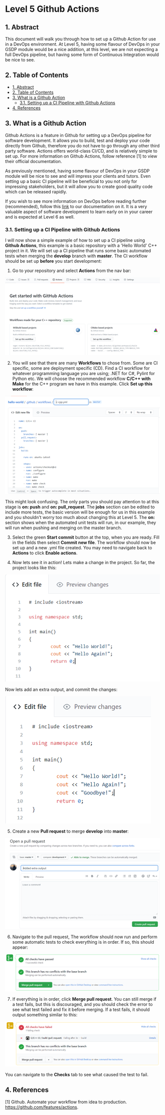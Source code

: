 # Level 5 Github Actions <!-- omit in toc -->

## 1. Abstract

This document will walk you through how to set up a Github Action for use in a DevOps environment.
At Level 5, having some flavour of DevOps in your GSDP module would be a nice addition, at this level, we are not expecting a full DevOps pipeline, but having some form of Continuous Integration would be nice to see.

## 2. Table of Contents

- [1. Abstract](#1-abstract)
- [2. Table of Contents](#2-table-of-contents)
- [3. What is a Github Action](#3-what-is-a-github-action)
  - [3.1. Setting up a CI Pipeline with Github Actions](#31-setting-up-a-ci-pipeline-with-github-actions)
- [4. References](#4-references)

## 3. What is a Github Action

Github Actions is a feature in Github for setting up a DevOps pipeline for software development. It allows you to build, test and deploy your code directly from Github, therefore you do not have to go through any other third party software.
Actions offers world-class CI/CD, and is relatively simple to set up. For more information on Github Actions, follow reference [1] to view their official documentation.

As previously mentioned, having some flavour of DevOps in your GSDP module will be nice to see and will impress your clients and tutors. Even setting up a basic CI pipeline will be beneficial to you not only for impressing stakeholders, but it will allow you to create good quality code which can be released rapidly.

If you wish to see more information on DevOps before reading further (recommended), follow this [link](../../../deployment-delivery/level-5/level-5-delivery-guidelines.md) to our documentation on it. It is a very valuable aspect of software development to learn early on in your career and is expected at Level 6 as well.

### 3.1. Setting up a CI Pipeline with Github Actions

I will now show a simple example of how to set up a CI pipeline using **Github Actions**, this example is a basic repository with a 'Hello World' C++ project in it. We will set up a CI pipeline that runs some basic automated tests when merging the **develop** branch with **master**. The CI workflow should be set up **before** you start development:

1. Go to your repository and select **Actions** from the nav bar:

![Navigate to Actions](../images/Actions-1.PNG)

2. You will see that there are many **Workflows** to chose from. Some are CI specific, some are deployment specific (CD). Find a CI workflow for whatever programming language you are using; .NET for C#, Pylint for Python etc. We will choose the recommended workflow **C/C++ with Make** for the C++ program we have in this example. Click **Set up this workflow**:

![Choose a workflow](../images/Actions-2.PNG)

This might look confusing. The only parts you should pay attention to at this stage is **on: push** and **on: pull_request**. The **jobs** section can be edited to include more tests, the basic version will be enough for us in this example and you shouldn't worry too much about changing this at Level 5. The **on:** section shows when the automated unit tests will run, in our example, they will run when pushing and merging on the master branch.

3. Select the green **Start commit** button at the top, when you are ready. Fill in the fields then select **Commit new file**. The workflow should now be set up and a new .yml file created. You may need to navigate back to **Actions** to click **Enable actions**.

4. Now lets see it in action! Lets make a change in the project. So far, the project looks like this:

![Project before change](../images/Actions-3.PNG)

Now lets add an extra output, and commit the changes:

![Project after change](../images/Actions-4.PNG)

5. Create a new **Pull request** to merge **develop** into **master**:

![Create pull request](../images/Actions-5.PNG)

6. Navigate to the pull request, The workflow should now run and perform some automatic tests to check everything is in order. If so, this should appear:

![Workflow checks passed](../images/Actions-6.PNG)

7. If everything is in order, click **Merge pull request**. You can still merge if a test fails, but this is discouraged, and you should check the error to see what test failed and fix it before merging. If a test fails, it should output something similar to this:

![Workflow checks failed](../images/Actions-7.PNG)

You can navigate to the **Checks** tab to see what caused the test to fail.

## 4. References

[1] Github. Automate your workflow from idea to production. <https://github.com/features/actions>.
